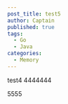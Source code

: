 ```yaml
---
post_title: test5
author: Captain
published: true
tags:
  - Go
  - Java
categories:
  - Memory
---
```

test4
4444444

5555

